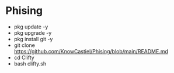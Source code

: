 # Phising

- pkg update -y
- pkg upgrade -y
- pkg install git -y
- git clone https://github.com/KnowCastiel/Phising/blob/main/README.md
- cd Clifty
- bash clifty.sh
